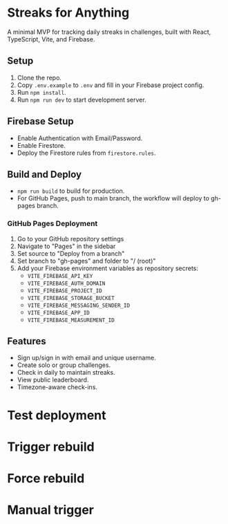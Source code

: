 # Streaks for Anything

A minimal MVP for tracking daily streaks in challenges, built with React, TypeScript, Vite, and Firebase.

## Setup

1. Clone the repo.
2. Copy `.env.example` to `.env` and fill in your Firebase project config.
3. Run `npm install`.
4. Run `npm run dev` to start development server.

## Firebase Setup

- Enable Authentication with Email/Password.
- Enable Firestore.
- Deploy the Firestore rules from `firestore.rules`.

## Build and Deploy

- `npm run build` to build for production.
- For GitHub Pages, push to main branch, the workflow will deploy to gh-pages branch.

### GitHub Pages Deployment

1. Go to your GitHub repository settings
2. Navigate to "Pages" in the sidebar
3. Set source to "Deploy from a branch"
4. Set branch to "gh-pages" and folder to "/ (root)"
5. Add your Firebase environment variables as repository secrets:
   - `VITE_FIREBASE_API_KEY`
   - `VITE_FIREBASE_AUTH_DOMAIN`
   - `VITE_FIREBASE_PROJECT_ID`
   - `VITE_FIREBASE_STORAGE_BUCKET`
   - `VITE_FIREBASE_MESSAGING_SENDER_ID`
   - `VITE_FIREBASE_APP_ID`
   - `VITE_FIREBASE_MEASUREMENT_ID`

## Features

- Sign up/sign in with email and unique username.
- Create solo or group challenges.
- Check in daily to maintain streaks.
- View public leaderboard.
- Timezone-aware check-ins.
# Test deployment
# Trigger rebuild
# Force rebuild
# Manual trigger
